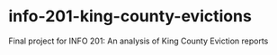 # info-201-king-county-evictions
Final project for INFO 201: An analysis of King County Eviction reports
